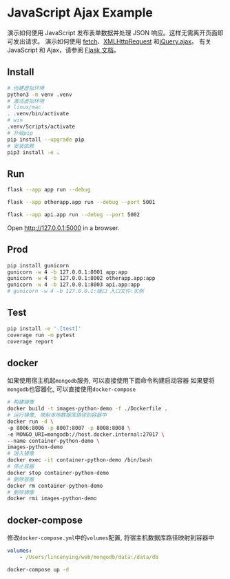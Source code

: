 # JavaScript Ajax Example

演示如何使用 JavaScript 发布表单数据并处理 JSON 响应。这样无需离开页面即可发出请求。
演示如何使用 [fetch](https://developer.mozilla.org/en-US/docs/Web/API/WindowOrWorkerGlobalScope/fetch)、[XMLHttpRequest](https://developer.mozilla.org/en-US/docs/Web/API/XMLHttpRequest) 和[jQuery.ajax](https://api.jquery.com/jQuery.ajax/)。
有关 JavaScript 和 Ajax，请参阅 [Flask 文档](https://flask.palletsprojects.com/patterns/javascript/)。

## Install

```bash
# 创建虚拟环境
python3 -m venv .venv
# 激活虚拟环境
# linux/mac
. .venv/bin/activate
# win
.venv/Scripts/activate
# 升级pip
pip install --upgrade pip
# 安装依赖
pip3 install -e .
```

## Run

```bash
flask --app app run --debug
```

```bash
flask --app otherapp.app run --debug --port 5001
```

```bash
flask --app api.app run --debug --port 5002
```

Open <http://127.0.0.1:5000> in a browser.

## Prod

```bash
pip install gunicorn
gunicorn -w 4 -b 127.0.0.1:8001 app:app
gunicorn -w 4 -b 127.0.0.1:8002 otherapp.app:app
gunicorn -w 4 -b 127.0.0.1:8003 api.app:app
# gunicorn -w 4 -b 127.0.0.1:端口 入口文件:实例
```

## Test

```bash
pip install -e '.[test]'
coverage run -m pytest
coverage report
```

## docker

如果使用宿主机起`mongodb`服务, 可以直接使用下面命令构建启动容器
如果要将`mongodb`也容器化, 可以直接使用`docker-compose`

```bash
# 构建镜像
docker build -t images-python-demo -f ./Dockerfile .
# 运行镜像, 映射本地数据库路径到容器中
docker run -d \
-p 8006:8006 -p 8007:8007 -p 8008:8008 \
-e MONGO_URI=mongodb://host.docker.internal:27017 \
--name container-python-demo \
images-python-demo
# 进入镜像
docker exec -it container-python-demo /bin/bash
# 停止容器
docker stop container-python-demo
# 删除容器
docker rm container-python-demo
# 删除镜像
docker rmi images-python-demo
```

## docker-compose

修改`docker-compose.yml`中的`volumes`配置, 将宿主机数据库路径映射到容器中

```yaml
volumes:
    - /Users/lincenying/web/mongodb/data:/data/db
```

```bash
docker-compose up -d
```
